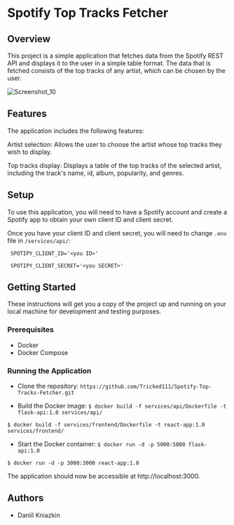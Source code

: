 
# Spotify Top Tracks Fetcher




## Overview

This project is a simple application that fetches data from the Spotify REST API and displays it to the user in a simple table format. The data that is fetched consists of the top tracks of any artist, which can be chosen by the user.

![Screenshot_10](https://user-images.githubusercontent.com/91503097/220920521-b24c2655-bc81-4b50-8995-c8207d7dcb4c.png)

## Features

The application includes the following features:

Artist selection: Allows the user to choose the artist whose top tracks they wish to display.

Top tracks display: Displays a table of the top tracks of the selected artist, including the track's name, id, album, popularity, and genres.

## Setup
To use this application, you will need to have a Spotify account and create a Spotify app to obtain your own client ID and client secret.

Once you have your client ID and client secret, you will need to change ``.env`` file in ``/services/api/``:

`` SPOTIPY_CLIENT_ID='<you ID>'``

`` SPOTIPY_CLIENT_SECRET='<you SECRET>'``


## Getting Started

These instructions will get you a copy of the project up and running on your local machine for development and testing purposes.

### Prerequisites

* Docker
* Docker Compose

### Running the Application

* Clone the repository: `https://github.com/Tricked111/Spotify-Top-Tracks-Fetcher.git`

* Build the Docker image:
`` $ docker build -f services/api/Dockerfile -t flask-api:1.0 services/api/ ``

`` $ docker build -f services/frontend/Dockerfile -t react-app:1.0 services/frontend/ ``



* Start the Docker container:
 `$ docker run -d -p 5000:5000 flask-api:1.0 `

`$ docker run -d -p 3000:3000 react-app:1.0 `

The application should now be accessible at http://localhost:3000.




## Authors
* Daniil Kniazkin
